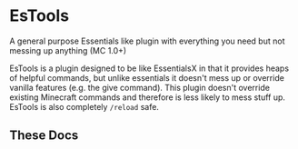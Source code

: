 # EsTools
A general purpose Essentials like plugin with everything you need but not messing up anything (MC 1.0+)

EsTools is a plugin designed to be like EssentialsX in that it provides heaps of
helpful commands, but unlike essentials it doesn't mess up or override vanilla features (e.g. the give command).
This plugin doesn't override existing Minecraft commands and therefore is less likely to mess stuff up.
EsTools is also completely `/reload` safe.

## These Docs

